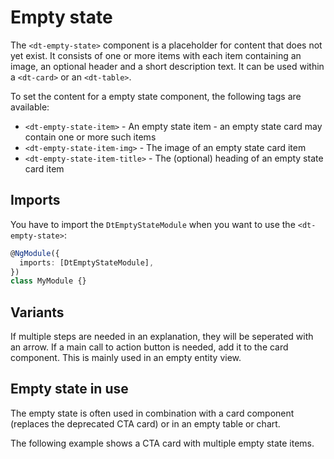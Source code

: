 # Empty state

The `<dt-empty-state>` component is a placeholder for content that does not yet
exist. It consists of one or more items with each item containing an image, an
optional header and a short description text. It can be used within a
`<dt-card>` or an `<dt-table>`.

<ba-live-example name="DtExampleEmptyStateDefault"></ba-live-example>

To set the content for a empty state component, the following tags are
available:

- `<dt-empty-state-item>` - An empty state item - an empty state card may
  contain one or more such items
- `<dt-empty-state-item-img>` - The image of an empty state card item
- `<dt-empty-state-item-title>` - The (optional) heading of an empty state card
  item

## Imports

You have to import the `DtEmptyStateModule` when you want to use the
`<dt-empty-state>`:

```typescript
@NgModule({
  imports: [DtEmptyStateModule],
})
class MyModule {}
```

## Variants

If multiple steps are needed in an explanation, they will be seperated with an
arrow. If a main call to action button is needed, add it to the card component.
This is mainly used in an empty entity view.

<ba-live-example name="DtExampleEmptyStateMultipleItems"></ba-live-example>

## Empty state in use

The empty state is often used in combination with a card component (replaces the
deprecated CTA card) or in an empty table or chart.

<ba-live-example name="DtExampleEmptyStateInCard"></ba-live-example>

The following example shows a CTA card with multiple empty state items.

<ba-live-example name="DtExampleEmptyStateMultipleItemsInCard"></ba-live-example>
